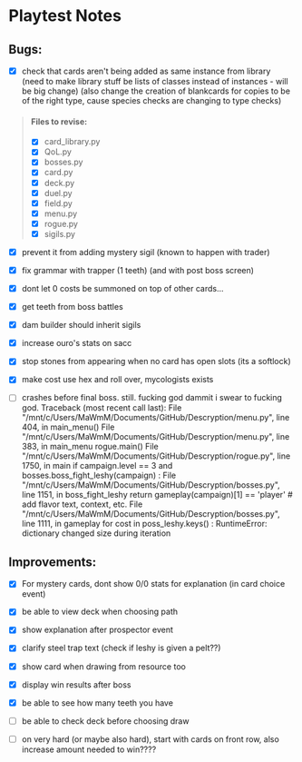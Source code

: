 <!-- LTeX: enabled=false -->
# Playtest Notes

## Bugs:

- [x] check that cards aren't being added as same instance from library (need to make library stuff be lists of classes instead of instances - will be big change) (also change the creation of blankcards for copies to be of the right type, cause species checks are changing to type checks)
 > #### Files to revise:
 > - [x] card_library.py
 > - [x] QoL.py
 > - [x] bosses.py
 > - [x] card.py
 > - [x] deck.py
 > - [x] duel.py
 > - [x] field.py
 > - [x] menu.py
 > - [x] rogue.py
 > - [x] sigils.py

- [x] prevent it from adding mystery sigil (known to happen with trader)

- [x] fix grammar with trapper (1 teeth) (and with post boss screen)

- [x] dont let 0 costs be summoned on top of other cards...

- [x] get teeth from boss battles

- [x] dam builder should inherit sigils

- [x] increase ouro's stats on sacc

- [x] stop stones from appearing when no card has open slots (its a softlock)

- [x] make cost use hex and roll over, mycologists exists

- [ ] crashes before final boss. still. fucking god dammit i swear to fucking god.
Traceback (most recent call last):
  File "/mnt/c/Users/MaWmM/Documents/GitHub/Descryption/menu.py", line 404, in <module>
    main_menu()
  File "/mnt/c/Users/MaWmM/Documents/GitHub/Descryption/menu.py", line 383, in main_menu
    rogue.main()
  File "/mnt/c/Users/MaWmM/Documents/GitHub/Descryption/rogue.py", line 1750, in main
    if campaign.level == 3 and bosses.boss_fight_leshy(campaign) :
  File "/mnt/c/Users/MaWmM/Documents/GitHub/Descryption/bosses.py", line 1151, in boss_fight_leshy
    return gameplay(campaign)[1] == 'player' # add flavor text, context, etc.
  File "/mnt/c/Users/MaWmM/Documents/GitHub/Descryption/bosses.py", line 1111, in gameplay
    for cost in poss_leshy.keys() :
RuntimeError: dictionary changed size during iteration



## Improvements:

- [x] For mystery cards, dont show 0/0 stats for explanation (in card choice event)

- [x] be able to view deck when choosing path

- [x] show explanation after prospector event

- [x] clarify steel trap text (check if leshy is given a pelt??)

- [x] show card when drawing from resource too

- [x] display win results after boss

- [x] be able to see how many teeth you have

- [ ] be able to check deck before choosing draw

- [ ] on very hard (or maybe also hard), start with cards on front row, also increase amount needed to win????

<!-- - [ ] maybe let survivors lower cost -->

<!-- - [ ] make it so stones can replace sigils -->

<!-- - [ ] maybe make unkillable not work on sacc (wait for further testing after bug fixes) -->

<!-- - [ ] maybe get rid of starting squirrel (give another main deck card, will need update to fair draw implementation) -->

<!-- - [ ] add another use for teeth (upgrade or remove cards? campfire cost?? REMOVE SIGILS!!) -->

<!-- - [ ] add insentive for bigger, messier decks (safety without softlock???????????) -->

<!-- - [ ] in sacrifice for sigils event, allow to go back at any point, not just end confirmation -->